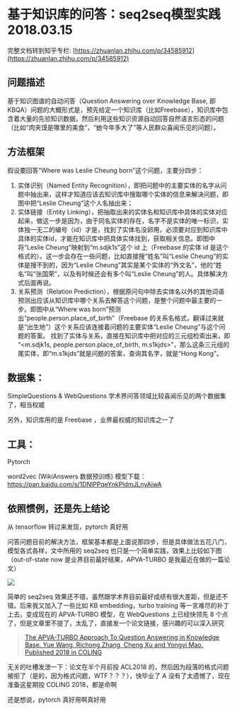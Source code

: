 # 基于知识库的问答：seq2seq模型实践 2018.03.15

完整文档转到知乎专栏: [https://zhuanlan.zhihu.com/p/34585912](https://zhuanlan.zhihu.com/p/34585912)

## 问题描述

基于知识图谱的自动问答（Question Answering over Knowledge Base, 即 KBQA）问题的大概形式是，预先给定一个知识库（比如Freebase），知识库中包含着大量的先验知识数据，然后利用这些知识资源自动回答自然语言形态的问题（比如“肉夹馍是哪里的美食”，“虵今年多大了”等人民群众喜闻乐见的问题）。

## 方法框架

假设要回答“Where was Leslie Cheung born”这个问题，主要分四步：

1. 实体识别（Named Entity Recognition），即把问题中的主要实体的名字从问题中抽出来，这样才知道应该去知识库中搜取哪个实体的信息来解决问题，即图中把“Leslie Cheung”这个人名抽出来；
2. 实体链接（Entity Linking），把抽取出来的实体名和知识库中具体的实体对应起来，做这一步是因为，由于同名实体的存在，名字不是实体的唯一标识，实体独一无二的编号（id）才是，找到了实体名没卵用，必须要对应到知识库中具体的实体id，才能在知识库中把具体实体找到，获取相关信息。即图中将“Leslie Cheung”映射到“m.sdjk1s”这个 id 上（Freebase 的实体 id 是这个格式的）。这一步会存在一些问题，比如直接搜“姓名”叫“Leslie Cheung”的实体是搜不到的，因为“Leslie Cheung”其实是某个实体的“外文名”，他的“姓名”叫“张国荣”，以及有时候还会有多个叫“Leslie Cheung”的人。具体解决方式后面再说。
3. 关系预测（Relation Prediction），根据原问句中除去实体名以外的其他词语预测出应该从知识库中哪个关系去解答这个问题，是整个问题中最主要的一步。即图中从“Where was <e> born”预测出“people.person.place_of_birth”（Freebase 的关系名格式，翻译过来就是“出生地”）这个关系应该连接着问题的主要实体“Leslie Cheung”与这个问题的答案。
找到了实体与关系，直接在知识库中把对应的三元组检索出来，即 “<m.sdjk1s,
people.person.place_of_birth, m.s1kjds>”，那么这条三元组的尾实体，即“m.s1kjds”就是问题的答案，查询其名字，就是“Hong Kong”。

## 数据集：

SimpleQuestions & WebQuestions 学术界问答领域比较喜闻乐见的两个数据集了，相当权威

另外，知识库用的是 Freebase ，业界最权威的知识库之一了

## 工具：

Pytorch

word2vec (WikiAnswers 数据预训练) 模型下载：https://pan.baidu.com/s/1DNlPPqeYnkPldmJLnyAiwA

## 依照惯例，还是先上结论

从 tensorflow 转过来发现，pytorch 真好用

问答问题目前的解决方法，框架基本都是上面说那四步，但是具体做法五花八门，模型各式各样，文中所用的 seq2seq 也只是一个简单实践，效果上比较如下图（out-of-state now 是业界目前最好结果，APVA-TURBO 是我最近在做的一篇论文）

![](https://pic2.zhimg.com/v2-c6e62c0c354967e216c573200c1a7184_b.jpg)

简单的 seq2seq 效果还不错，虽然跟学术界目前最好成绩有很大差距，但是还不错。后来我又加入了一些比如 KB embedding，turbo training 等一言难尽的补丁上去，变成现在的 APVA-TURBO 模型，在 WebQuestions 上已经快领先 8 个点了，但是文章里不提了，太乱了，直接发一个论文链接，感兴趣的可以深入研究

> [The APVA-TURBO Approach To Question Answering in Knowledge Base. Yue Wang, Richong Zhang, Cheng Xu and Yongyi Mao. Published 2018 in COLING](http://aclweb.org/anthology/C18-1170)

无关的吐槽发泄一下：论文在半个月前投 ACL2018 的，然后因为段落的格式问题被拒了（是的，因为格式问题，WTF？？？），快毕业了 A 没有了太遗憾了，现在准备这星期投 COLING 2018，都是命啊

还是想说，pytorch 真好用啊真好用
